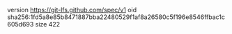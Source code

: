 version https://git-lfs.github.com/spec/v1
oid sha256:1fd5a8e85b8471887bba22480529f1af8a26580c5f196e8546ffbac1c605d693
size 422

